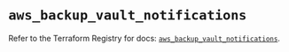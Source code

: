 # `aws_backup_vault_notifications`

Refer to the Terraform Registry for docs: [`aws_backup_vault_notifications`](https://registry.terraform.io/providers/hashicorp/aws/6.7.0/docs/resources/backup_vault_notifications).
